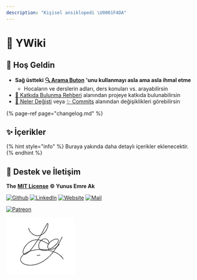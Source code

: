 ```yaml
---
description: "Kişisel ansiklopedi \U0001F4DA"
---
```


# 📖 YWiki

## 🙋‍ Hoş Geldin

* **Sağ üstteki** [**🔍 Arama Buton**](https://iuce.yemreak.com/?q=) **'unu kullanmayı asla ama asla ihmal etme**
  * Hocaların ve derslerin adları, ders konuları vs. arayabilirsin
* [💖 Katkıda Bulunma Rehberi](https://wiki.yemreak.com/contributing) alanından projeye katkıda bulunabilirsin
* [👀 Neler Değişti](https://github.com/yedhrab/YWiki/commits/master) veya [✨ Commits](https://github.com/yedhrab/IstanbulUniversity-CE/commits/master) alanından değişiklikleri görebilirsin

{% page-ref page="changelog.md" %}

## ✨ İçerikler

{% hint style="info" %}
Buraya yakında daha detaylı içerikler eklenecektir.
{% endhint %}

## 💖 Destek ve İletişim

**The** [**MIT License**](https://choosealicense.com/licenses/mit/) **© Yunus Emre Ak**

​[​![Github](https://drive.google.com/uc?id=1PzkuWOoBNMg0uOMmqwHtVoYt0WCqi-O5)​](https://github.com/yedhrab) [​![LinkedIn](https://drive.google.com/uc?id=1hvdil0ZHVEzekQ4AYELdnPOqzunKpnzJ)​](https://www.linkedin.com/in/yemreak/) [​![Website](https://drive.google.com/uc?id=1wR8Ph0FBs36ZJl0Ud-HkS0LZ9b66JBqJ)​](https://yemreak.com/) [​![Mail](https://drive.google.com/uc?id=142rP0hbrnY8T9kj_84_r7WxPG1hzWEcN)​](mailto::yedhrab@gmail.com?subject=YBilgiler%20%7C%20Github)​

​[​![Patreon](https://drive.google.com/uc?id=11YmCRmySX7v7QDFS62ST2JZuE70RFjDG)](https://www.patreon.com/yemreak/)

![](.gitbook/assets/ysigniture-trans.png)

